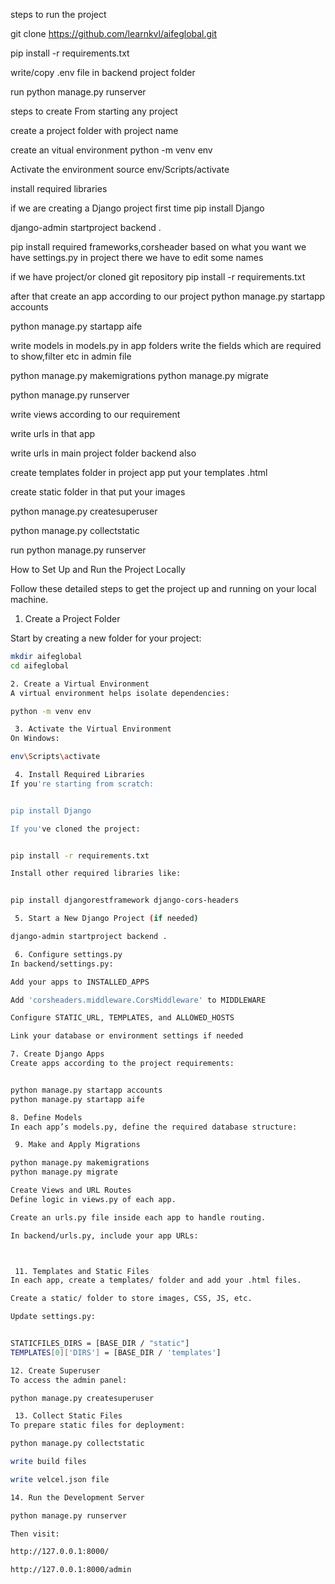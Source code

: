 
steps to run the project

git clone https://github.com/learnkvl/aifeglobal.git

pip install -r requirements.txt

write/copy  .env file in backend project folder 

run 
python manage.py runserver







steps to create From starting any project

create a project folder with project name

create an vitual environment 
python -m venv env

Activate the environment
source env/Scripts/activate

install required libraries

if we are creating a Django project first time 
pip install Django

django-admin startproject backend .

pip install required frameworks,corsheader based on what you want
we have settings.py in project there we have to edit some names

if we have project/or cloned git repository 
pip install -r requirements.txt

after that create an app according to our project
python manage.py startapp accounts

python manage.py startapp aife

write models in models.py in app folders write the fields which are required to show,filter etc in admin file

python manage.py makemigrations
python manage.py migrate

python manage.py runserver

write views according to our requirement

write urls in that app

write urls in main project folder backend also 

create templates folder  in project app put your templates .html

create static folder in that put your images 

python manage.py createsuperuser

python manage.py collectstatic

run 
python manage.py runserver


How to Set Up and Run the Project Locally

Follow these detailed steps to get the project up and running on your local machine.


1. Create a Project Folder

Start by creating a new folder for your project:

```bash
mkdir aifeglobal
cd aifeglobal

2. Create a Virtual Environment
A virtual environment helps isolate dependencies:

python -m venv env

 3. Activate the Virtual Environment
On Windows:

env\Scripts\activate

 4. Install Required Libraries
If you're starting from scratch:


pip install Django

If you've cloned the project:


pip install -r requirements.txt

Install other required libraries like:


pip install djangorestframework django-cors-headers

 5. Start a New Django Project (if needed)

django-admin startproject backend .

 6. Configure settings.py
In backend/settings.py:

Add your apps to INSTALLED_APPS

Add 'corsheaders.middleware.CorsMiddleware' to MIDDLEWARE

Configure STATIC_URL, TEMPLATES, and ALLOWED_HOSTS

Link your database or environment settings if needed

7. Create Django Apps
Create apps according to the project requirements:


python manage.py startapp accounts
python manage.py startapp aife

8. Define Models
In each app’s models.py, define the required database structure:

 9. Make and Apply Migrations

python manage.py makemigrations
python manage.py migrate

Create Views and URL Routes
Define logic in views.py of each app.

Create an urls.py file inside each app to handle routing.

In backend/urls.py, include your app URLs:



 11. Templates and Static Files
In each app, create a templates/ folder and add your .html files.

Create a static/ folder to store images, CSS, JS, etc.

Update settings.py:


STATICFILES_DIRS = [BASE_DIR / "static"]
TEMPLATES[0]['DIRS'] = [BASE_DIR / 'templates']

12. Create Superuser
To access the admin panel:

python manage.py createsuperuser

 13. Collect Static Files
To prepare static files for deployment:

python manage.py collectstatic

write build files

write velcel.json file

14. Run the Development Server

python manage.py runserver

Then visit:

http://127.0.0.1:8000/

http://127.0.0.1:8000/admin





